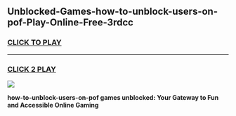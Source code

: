 
## Unblocked-Games-how-to-unblock-users-on-pof-Play-Online-Free-3rdcc
<h3>
<a href="https://premium76.site?title=how-to-unblock-users-on-pof&ref=26A">CLICK TO PLAY</a></h3>
<hr>

<h3>
<a href="https://premium76.site?title=how-to-unblock-users-on-pof&ref=26A">CLICK 2 PLAY</a>
  
</h3>

<a href="https://premium76.site?title=how-to-unblock-users-on-pof&ref=26A"><img src="https://clearcache.store/games.png"></a>


**how-to-unblock-users-on-pof games unblocked: Your Gateway to Fun and Accessible Online Gaming**
